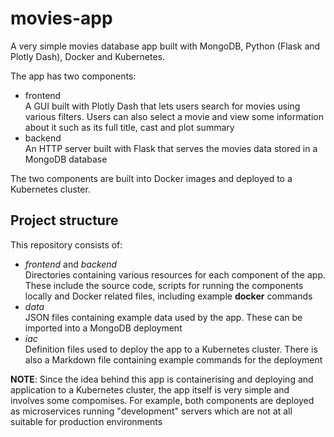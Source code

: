 # movies-app

A very simple movies database app built with MongoDB, Python (Flask and Plotly Dash), Docker and Kubernetes.  

The app has two components:  

* frontend  
  A GUI built with Plotly Dash that lets users search for movies using various filters. Users can also select a movie and view some information about it such as its full title, cast and plot summary  
* backend  
  An HTTP server built with Flask that serves the movies data stored in a MongoDB database

The two components are built into Docker images and deployed to a Kubernetes cluster.  

## Project structure

This repository consists of:

* *frontend* and *backend*  
  Directories containing various resources for each component of the app. These include the source code, scripts for running the components locally and Docker related files, including example **docker** commands
* *data*  
  JSON files containing example data used by the app. These can be imported into a MongoDB deployment
* *iac*  
  Definition files used to deploy the app to a Kubernetes cluster. There is also a Markdown file containing example commands for the deployment

**NOTE**: Since the idea behind this app is containerising and deploying and application to a Kubernetes cluster, the app itself is very simple and involves some compomises. For example, both components are deployed as microservices running "development" servers which are not at all suitable for production environments  

